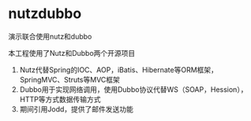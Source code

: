 nutzdubbo
=========

演示联合使用nutz和dubbo

本工程使用了Nutz和Dubbo两个开源项目<br>
<ol>
 <li>Nutz代替Spring的IOC、AOP，iBatis、Hibernate等ORM框架，SpringMVC、Struts等MVC框架
 <li>Dubbo用于实现网络调用，使用Dubbo协议代替WS（SOAP，Hession），HTTP等方式数据传输方式
 <li>期间引用Jodd，提供了邮件发送功能
<ol>
